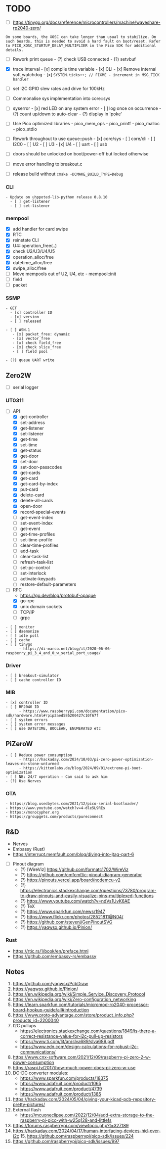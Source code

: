 # TODO

- [ ] https://tinygo.org/docs/reference/microcontrollers/machine/waveshare-rp2040-zero/
```
On some boards, the XOSC can take longer than usual to stabilize. On such boards, this is needed to avoid a hard fault on boot/reset. Refer to PICO_XOSC_STARTUP_DELAY_MULTIPLIER in the Pico SDK for additional details.
``` 

- [ ] Rework print queue
      - (?) check USB connected
      - (?) setvbuf

- [x] trace interval
      - [x] compile time variable
      - [x] CLI
      - [x] Remove internal soft watchdog
      - [x] `SYSTEM.ticks++; // FIXME - increment in MSG_TICK handler`

- [ ] set I2C GPIO slew rates and drive for 100kHz
- [ ] Commonalise sys implementation into core::sys
- [ ] syserror
      - [x] red LED on any system error 
      - [ ] log once on occurrence
      - (?) count up/down to auto-clear
      - (?) display in 'poke'

- [ ] Use Pico optimized libraries
      - pico_mem_ops
      - pico_printf
      - pico_malloc
      - pico_stdio

- [ ] Rework throughout to use queue::push
      - [x] core/sys
      - [ ] core/cli
      - [ ] I2C0
      - [ ] U2
      - [ ] U3
      - [x] U4
      - [ ] uart
      - [ ] usb

- [ ] doors should be unlocked on boot/power-off but locked otherwise
- [ ] move error handling to breakout.c
- [ ] release build without `cmake -DCMAKE_BUILD_TYPE=Debug`

### CLI
    - Update on uhppoted-lib-python release 0.8.10
      - [ ] get-listener
      - [ ] set-listener

### mempool
- [x] add handler for card swipe
- [x] RTC
- [x] reinstate CLI
- [x] U4::operation_free(..)
- [x] check U2/U3/U4/U5
- [x] operation_alloc/free
- [x] datetime_alloc/free
- [x] swipe_alloc/free
- [ ] Move mempools out of U2, U4, etc
      - mempool::init
- [ ] field
- [ ] packet

### SSMP
    - GET
      - [x] controller ID
      - [x] version
      - [ ] released

    - [ ] ASN.1
       - [x] packet_free: dynamic
       - [x] vector_free
       - [x] check field_free
       - [x] check slice_free
       - [ ] field pool

    - (?) queue UART write

## Zero2W
- [ ] serial logger

### UT0311
   - [ ] API
      - [x] get-controller
      - [x] set-address
      - [x] get-listener
      - [x] set-listener
      - [x] get-time
      - [x] set-time
      - [x] get-status
      - [x] get-door
      - [x] set-door
      - [x] set-door-passcodes
      - [x] get-cards
      - [x] get-card
      - [x] get-card-by-index
      - [x] put-card
      - [x] delete-card
      - [x] delete-all-cards
      - [x] open-door
      - [x] record-special-events
      - [ ] get-event-index
      - [ ] set-event-index
      - [ ] get-event
      - [ ] get-time-profiles
      - [ ] set-time-profile
      - [ ] clear-time-profiles
      - [ ] add-task
      - [ ] clear-task-list
      - [ ] refresh-task-list
      - [ ] set-pc-control
      - [ ] set-interlock
      - [ ] activate-keypads
      - [ ] restore-default-parameters

   - [ ] RPC
      - https://go.dev/blog/protobuf-opaque
      - [x] go-rpc
      - [x] unix domain sockets
      - [ ] TCP/IP
      - [ ] grpc

    - [ ] monitor
    - [ ] daemonize
    - [ ] idle poll
    - [ ] cache
    - [ ] tinygo
          - https://di-marco.net/blog/it/2020-06-06-raspberry_pi_3_4_and_0_w_serial_port_usage/

### Driver
    - [ ] breakout-simulator
    - [ ] cache controller ID

### MIB
    - [x] controller ID
    - [ ] RP2040 ID
          - https://www.raspberrypi.com/documentation/pico-sdk/hardware.html#rpip2aed586200427c10f67f
    - [ ] system errors
    - [ ] system error messages
    - [ ] use DATETIME, BOOLEAN, ENUMERATED etc

## PiZeroW
    - [ ] Reduce power consumption
          - https://hackaday.com/2024/10/03/pi-zero-power-optimization-leaves-no-stone-unturned
          - https://kittenlabs.de/blog/2024/09/01/extreme-pi-boot-optimization
    - [ ] NB: 24/7 operation - Cam said to ask him
    - (?) Use Nerves

### OTA
    - https://blog.usedbytes.com/2021/12/pico-serial-bootloader/
    - https://www.youtube.com/watch?v=4-dle5L9REs
    - https://monocypher.org
    - https://groupgets.com/products/pureconnect

## R&D
- Nerves
- Embassy (Rust)
- https://interrupt.memfault.com/blog/diving-into-jtag-part-6
- [ ] Pinout diagram
     - (?) [WireViz] https://github.com/formatc1702/WireViz
     - (?) https://github.com/cmfcmf/ic-pinout-diagram-generator
     - (?) https://pinouts.vercel.app/board/nodemcu-v2
     - (?) https://electronics.stackexchange.com/questions/73780/program-to-draw-pinouts-and-easily-visualize-pins-multiplexed-functions
     - (?) https://www.youtube.com/watch?v=ndVs1UvK6AE
     - (?) TeX
     - (?) https://www.sparkfun.com/news/1947
     - (?) https://www.flickr.com/photos/28521811@N04/
     - (?) https://github.com/stevenj/GenPinoutSVG
     - (?) https://yaqwsx.github.io/Pinion/

### Rust
- https://rtic.rs/1/book/en/preface.html
- https://github.com/embassy-rs/embassy

## Notes
1. https://github.com/yaqwsx/PcbDraw
2. https://yaqwsx.github.io/Pinion/
3. https://en.wikipedia.org/wiki/Simple_Service_Discovery_Protocol
4. https://en.wikipedia.org/wiki/Zero-configuration_networking
5. https://learn.sparkfun.com/tutorials/micromod-rp2040-processor-board-hookup-guide/all#introduction
6. https://www.proto-advantage.com/store/product_info.php?products_id=2200040
7. I2C pullups
      - https://electronics.stackexchange.com/questions/1849/is-there-a-correct-resistance-value-for-i2c-pull-up-resistors
      - https://www.ti.com/lit/an/slva689/slva689.pdf
      - https://www.edn.com/design-calculations-for-robust-i2c-communications/
8. https://www.cnx-software.com/2021/12/09/raspberry-pi-zero-2-w-power-consumption
9. https://raspi.tv/2017/how-much-power-does-pi-zero-w-use
10. DC-DC converter modules:
    - https://www.sparkfun.com/products/18375
    - https://www.adafruit.com/product/1065
    - https://www.adafruit.com/product/4739
    - https://www.adafruit.com/product/1385
11. https://hackaday.com/2024/05/04/giving-your-kicad-pcb-repository-pretty-pictures/
12. External flash
    - https://mcuoneclipse.com/2022/12/04/add-extra-storage-to-the-raspberry-pi-pico-with-w25q128-and-littlefs
13. https://forums.raspberrypi.com/viewtopic.php?t=327189
14. https://hackaday.com/2024/04/17/human-interfacing-devices-hid-over-i2c
15, https://github.com/raspberrypi/pico-sdk/issues/224
16. https://github.com/raspberrypi/pico-sdk/issues/997
